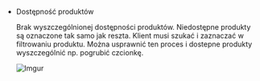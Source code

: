 * Dostępność produktów

    Brak wyszczególnionej dostępności produktów. Niedostępne produkty są oznaczone tak samo jak reszta.
    Klient musi szukać i zaznaczać w filtrowaniu produktu. Można usprawnić ten proces i dostepne produkty
    wyszczególnić np. pogrubić czcionkę.
    
    ![Imgur](https://i.imgur.com/s5x3S9M.png)